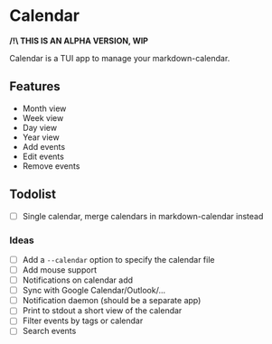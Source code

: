 # Calendar

**/!\ THIS IS AN ALPHA VERSION, WIP**

Calendar is a TUI app to manage your markdown-calendar.

## Features

- Month view
- Week view
- Day view
- Year view
- Add events
- Edit events
- Remove events

## Todolist

- [ ] Single calendar, merge calendars in markdown-calendar instead

### Ideas

- [ ] Add a `--calendar` option to specify the calendar file
- [ ] Add mouse support
- [ ] Notifications on calendar add
- [ ] Sync with Google Calendar/Outlook/...
- [ ] Notification daemon (should be a separate app)
- [ ] Print to stdout a short view of the calendar
- [ ] Filter events by tags or calendar
- [ ] Search events
